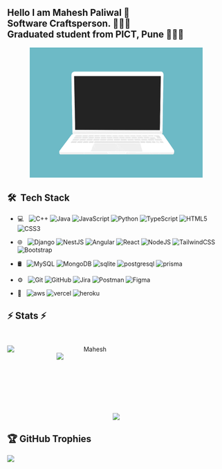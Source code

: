 ## Hello I am Mahesh Paliwal 👋 <br> Software Craftsperson. 👨🏼‍💻 <br> Graduated student from PICT, Pune 👨🏼‍🎓

<p align="center">
  <img src="https://github.com/tanmaypardeshi/tanmaypardeshi/blob/main/Laptop.gif" height=300 width=400>
</p>

## 🛠 &nbsp;Tech Stack

- 💻 &nbsp;
  ![C++](https://img.shields.io/badge/c++-%2300599C.svg?style=for-the-badge&logo=c%2B%2B&logoColor=white)
  ![Java](https://img.shields.io/badge/java-%23ED8B00.svg?style=for-the-badge&logo=Java&logoColor=white)
  ![JavaScript](https://img.shields.io/badge/javascript-F7DF1E.svg?style=for-the-badge&logo=javascript&logoColor=white)
  ![Python](https://img.shields.io/badge/python-3670A0?style=for-the-badge&logo=python&logoColor=white)
  ![TypeScript](https://img.shields.io/badge/typescript-%23007ACC.svg?style=for-the-badge&logo=typescript&logoColor=white)
  ![HTML5](https://img.shields.io/badge/html5-%23E34F26.svg?style=for-the-badge&logo=html5&logoColor=white)
  ![CSS3](https://img.shields.io/badge/css3-%231572B6.svg?style=for-the-badge&logo=css3&logoColor=white)
- 🌐 &nbsp;
  ![Django](https://img.shields.io/badge/django-%23092E20.svg?style=for-the-badge&logo=django&logoColor=white)
  ![NestJS](https://img.shields.io/badge/nestjs-%23E0234E.svg?style=for-the-badge&logo=nestjs&logoColor=white)
  ![Angular](https://img.shields.io/badge/angular-%23DD0031.svg?style=for-the-badge&logo=angular&logoColor=white)
  ![React](https://img.shields.io/badge/react-%2361DAFB.svg?style=for-the-badge&logo=react&logoColor=white)
  ![NodeJS](https://img.shields.io/badge/node.js-6DA55F?style=for-the-badge&logo=node.js&logoColor=white)
  ![TailwindCSS](https://img.shields.io/badge/tailwindcss-%2338B2AC.svg?style=for-the-badge&logo=tailwind-css&logoColor=white)
  ![Bootstrap](https://img.shields.io/badge/bootstrap-%23563D7C.svg?style=for-the-badge&logo=bootstrap&logoColor=white)
- 🛢 &nbsp;
  ![MySQL](https://img.shields.io/badge/MySQL-4479A1.svg?style=for-the-badge&logo=mysql&logoColor=white)
  ![MongoDB](https://img.shields.io/badge/-MongoDB-47A248?style=for-the-badge&logo=css3&logoColor=white)
  ![sqlite](https://img.shields.io/badge/sqlite-003B57?style=for-the-badge&logo=sqlite&logoColor=white)
  ![postgresql](https://img.shields.io/badge/postgresql-4169E1?style=for-the-badge&logo=postgresql&logoColor=white)
  ![prisma](https://img.shields.io/badge/prisma-2D3748?style=for-the-badge&logo=prisma&logoColor=white)

- ⚙️ &nbsp;
  ![Git](https://img.shields.io/badge/Git-F05032?style=for-the-badge&logo=git&logoColor=white)
  ![GitHub](https://img.shields.io/badge/GitHub-181717?style=for-the-badge&logo=github&logoColor=#181717)
  ![Jira](https://img.shields.io/badge/jira-%230A0FFF.svg?style=for-the-badge&logo=jira&logoColor=white)
  ![Postman](https://img.shields.io/badge/Postman-FF6C37?style=for-the-badge&logo=postman&logoColor=white)
  ![Figma](https://img.shields.io/badge/figma-%23F24E1E.svg?style=for-the-badge&logo=figma&logoColor=white)
- 📱 &nbsp;
  ![aws](https://img.shields.io/badge/amazonaws-232F3E?style=for-the-badge&logo=amazonaws&logoColor=white)
  ![vercel](https://img.shields.io/badge/vercel-000000?style=for-the-badge&logo=vercel&logoColor=white)
  ![heroku](https://img.shields.io/badge/heroku-430098?style=for-the-badge&logo=heroku&logoColor=white)

## ⚡ Stats ⚡
<br>
<p align=center>
  <div align=center>
    <a href="https://github.com/denvercoder1/github-readme-streak-stats" title="Go to Source">
      <img align="left" width=390 src="https://github-readme-streak-stats.herokuapp.com/?user=paliwalmahesh&theme=react&border=61dafb&hide_border=true" alt="Mahesh" />
    </a>
    <a href="https://github.com/anuraghazra/github-readme-stats" title="Go to Source">
      <img align="right" width=390 src="https://github-readme-stats.vercel.app/api?username=paliwalmahesh&show_icons=true&theme=react&border_color=61dafb&hide_border=true" />
    </a>
  </div>
  <br><br><br><br><br><br><br><br><br>
  <div align=center>
    <a href="https://github.com/anuraghazra/github-readme-stats">
      <img width=325 align="center" src="https://github-readme-stats.vercel.app/api/top-langs/?username=paliwalmahesh&hide=c%23,powershell,Mathematica,Ruby,Objective-C,Objective-C%2b%2b,Cuda&title_color=61dafb&text_color=ffffff&icon_color=61dafb&bg_color=20232a&langs_count=8&layout=compact&border_color=61dafb&hide_border=true" />
    </a>
  </div>
</p>

## 🏆 GitHub Trophies

![](https://github-profile-trophy.vercel.app/?username=ShreyasMandlik&theme=radical&no-frame=false&no-bg=false&margin-w=4)
